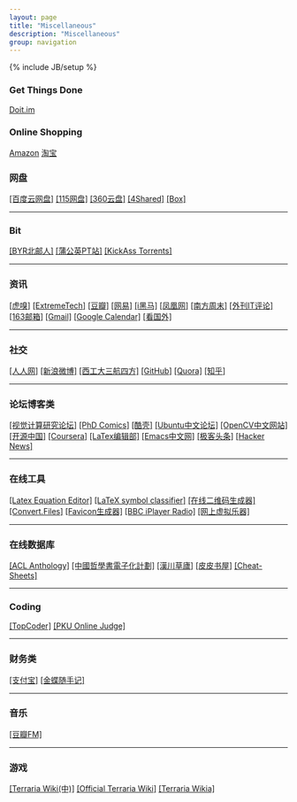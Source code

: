 ```yaml
---
layout: page
title: "Miscellaneous"
description: "Miscellaneous"
group: navigation
---
```

{% include JB/setup %}


### Get Things Done
[Doit.im](https://i.doitim.com/home/#/today)

### Online Shopping
[Amazon](http://www.amazon.com/)
[淘宝](http://www.taobao.com/)

### 网盘
[[百度云网盘]](http://pan.baidu.com/disk/home) 
[[115网盘]](http://115.com/) 
[[360云盘]](http://yunpan.360.cn/) 
[[4Shared]](http://www.4shared.com/) 
[[Box]](https://app.box.com/)
- - -
### Bit
[[BYR北邮人]](http://bt.byr.cn/) 
[[蒲公英PT站]](http://pt.stuclub.cn/torrents.php) 
[[KickAss Torrents]](http://kickass.to/)
- - -
### 资讯
[[虎嗅]](http://www.huxiu.com/index.php)
[[ExtremeTech]](http://www.extremetech.com/)
[[豆瓣]](http://www.douban.com/)
[[网易]](http://www.163.com/) 
[[i黑马]](http://www.iheima.com/) 
[[凤凰网]](http://www.ifeng.com/) 
[[南方周末]](http://www.infzm.com/) 
[[外刊IT评论]](http://www.aqee.net/) 
[[163邮箱]](http://mail.163.com/) 
[[Gmail]](https://mail.google.com/mail/ca/u/0/?shva=1#inbox) 
[[Google Calendar]](https://www.google.com/calendar/b/2/render)
[[看国外]](http://www.kguowai.com/)
- - -
### 社交
[[人人网]](http://www.renren.com/) 
[[新浪微博]](http://login.sina.com.cn/member/my.php) 
[[西工大三航四方]](http://bbs.nwpu.edu.cn/portal.php) 
[[GitHub]](https://github.com/zenhacker)
[[Quora]](https://www.quora.com)
[[知乎]](http://www.zhihu.com/)
- - -
### 论坛博客类
[[视觉计算研究论坛]](http://www.sigvc.org/bbs/) 
[[PhD Comics]](http://www.phdcomics.com/comics.php) 
[[酷壳]](http://coolshell.cn/) 
[[Ubuntu中文论坛]](http://forum.ubuntu.org.cn/index.php) 
[[OpenCV中文网站]](http://www.opencv.org.cn/) 
[[开源中国]](http://www.oschina.net/) 
[[Coursera]](https://www.coursera.org/) 
[[LaTex编辑部]](http://zzg34b.w3.c361.com/index.htm) 
[[Emacs中文网]](http://emacser.com/)
[[极客头条]](http://geek.csdn.net/)
[[Hacker News]](https://news.ycombinator.com/)
- - -
### 在线工具
[[Latex Equation Editor]](http://www.numberempire.com/texequationeditor/equationeditor.php) 
[[LaTeX symbol classifier]](http://detexify.kirelabs.org/classify.html) 
[[在线二维码生成器]](http://cli.im/) 
[[Convert.Files]](http://www.convertfiles.com/)
[[Favicon生成器]](http://tools.dynamicdrive.com/favicon/#.UkQ7XIoW20w) 
[[BBC iPlayer Radio]](http://www.bbc.co.uk/radio/#stations) 
[[网上虚拟乐器]](http://www.buttonbass.com/)
- - -
### 在线数据库
[[ACL Anthology]](http://aclweb.org/anthology//index.html) 
[[中國哲學書電子化計劃]](http://ctext.org/zh) 
[[漢川草廬]](http://www.sidneyluo.net/index.html) 
[[皮皮书屋]](http://www.ppurl.com/)
[[Cheat-Sheets]](http://www.cheat-sheets.org/)
- - -
### Coding
[[TopCoder]](http://www.topcoder.com/) 
[[PKU Online Judge]](http://poj.org/)
- - -
### 财务类
[[支付宝]](https://www.alipay.com/)
[[金蝶随手记]](http://www.feidee.com/money/)
- - -
### 音乐
[[豆瓣FM]](http://douban.fm/)
- - -
### 游戏
[[Terraria Wiki(中)]](http://terraria-zhtw.gamepedia.com/Terraria_Wiki)
[[Official Terraria Wiki]](http://terraria.gamepedia.com/Terraria_Wiki)
[[Terraria Wikia]](http://terraria.wikia.com/wiki/Terraria_Wiki)




